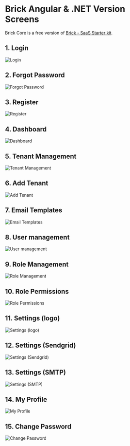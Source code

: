 # Brick Angular & .NET Version Screens
Brick Core is a free version of [Brick - SaaS Starter kit](https://brick.faciletechnolab.com). 

## 1. Login
![Login](/images/1-Brick-Angular-Login.png "Login")
## 2. Forgot Password
![Forgot Password](/images/2-Brick-Angular-Forgot-Pass.png "Forgot Password")
## 3. Register
![Register](/images/3-Brick-Angular-Register.png "Register")
## 4. Dashboard 
![Dashboard](/images/4-Brick-Angular-Dashboard.png "Dashboard")
## 5. Tenant Management 
![Tenant Management](/images/5-Brick-Angular-TenantManagement.png "Tenant Management")
## 6. Add Tenant 
![Add Tenant](/images/6-Brick-Angular-Add-Tenant.png "Add Tenant")
## 7. Email Templates 
![ Email Templates ](/images/7-Brick-Angular-Email-Templates.png "Email Templates ")
## 8. User management 
![User management](/images/8-Brick-Angular-User-Management.png "User management")
## 9. Role Management 
![Role Management ](/images/9-Brick-Angular-Role-Management.png "Role Management ")
## 10. Role Permissions 
![Role Permissions ](/images/10-Brick-Angular-Permissions.png "Role Permissions ")
## 11. Settings (logo)
![Settings (logo)](/images/11-Brick-Angular-Logo-Setting.png "Settings (logo)")
## 12. Settings (Sendgrid)
![Settings (Sendgrid)](/images/12-Brick-Angular-Sendgrid-Settings.png "Settings (Sendgrid)")
## 13. Settings (SMTP)
![Settings (SMTP)](/images/13-Brick-Angular-SMTP-Settings.png "Settings (SMTP)")
## 14. My Profile 
![My Profile ](/images/14-Brick-Angular-MyProfile.png "My Profile ")

## 15. Change Password
![Change Password](/images/15-Brick-Angular-ChangePassword.png "Change Password")